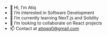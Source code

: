 - 👋 Hi, I’m Atiq
- 👀 I’m interested in Software Development
- 🌱 I’m currently learning NexT.js and Solidity
- 💞️ I’m looking to collaborate on React projects
- 📫 Contact at atiqqq0@gmail.com

<!---
EnGeniuss/EnGeniuss is a ✨ special ✨ repository because its `README.md` (this file) appears on your GitHub profile.
You can click the Preview link to take a look at your changes.
--->
